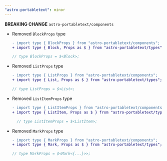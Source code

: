 ```yaml
---
"astro-portabletext": minor
---
```


**BREAKING CHANGE** `astro-portabletext/components`

- Removed `BlockProps` type

  ```diff
  - import type { BlockProps } from "astro-portabletext/components";
  + import type { Block, Props as $ } from "astro-portabletext/types";
  ```
  ```js
  // type BlockProps = $<Block>;
  ```

- Removed `ListProps` type

  ```diff
  - import type { ListProps } from "astro-portabletext/components";
  + import type { List, Props as $ } from "astro-portabletext/types";
  ```
  ```js
  // type ListProps = $<List>;
  ```

- Removed `ListItemProps` type

  ```diff
  - import type { ListItemProps } from "astro-portabletext/components";
  + import type { ListItem, Props as $ } from "astro-portabletext/types";
  ```
  ```js
    // type ListItemProps = $<ListItem>;
    ```

- Removed `MarkProps` type

  ```diff
  - import type { MarkProps } from "astro-portabletext/components";
  + import type { Mark, Props as $ } from "astro-portabletext/types";
  ```
  ```js
  // type MarkProps = $<Mark<{...}>>;
  ```
